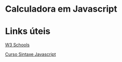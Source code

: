 # Calculadora em Javascript



# Links úteis 

[W3 Schools](https://www.w3schools.com)

[Curso Sintaxe Javascript](https://web.dio.me/course/sintaxe-basica-em-javascript/learning/780c7e66-bc21-401f-b3ea-c844898b3614?back=/track/decola-tech-3a-edicao&tab=undefined&moduleId=undefined)

